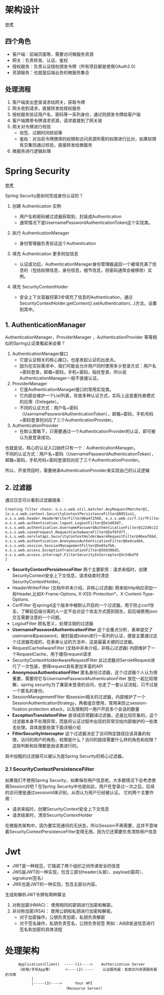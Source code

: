 
# 架构设计
[参考](https://javafamily.blog.csdn.net/article/details/122076643)
## 四个角色
- 客户端：前端页面等，需要访问微服务资源
- 网关：负责转发、认证、鉴权
- 授权服务：负责认证授权颁发令牌（所有项目都是使用OAuth2.0）
- 资源服务：也就是后端业务的微服务集合
  
## 处理流程
1. 客户端发出登录请求给网关，获取令牌
2. 网关收到请求，直接转发给授权服务
3. 授权服务验证用户名、密码等一系列身份，通过则颁发令牌给客户端
4. 客户端携带令牌请求资源，请求直接到了网关层
5. 网关对令牌进行校验
   - 验签、过期时间校验等
   - 鉴权：对当前令牌携带的权限和访问资源所需的权限进行比对，如果权限有交集则通过校验，直接转发给微服务
6. 微服务进行逻辑处理














# Spring Security
[参考](https://www.kancloud.cn/zhangchio/springboot/663133)

Spring Security是如何完成身份认证的？
1. 创建 Authentication 实例
   - 用户名和密码被过滤器获取到，封装成Authentication
   - 通常情况下是UsernamePasswordAuthenticationToken这个实现类。

2. 执行 AuthenticationManager
   - 身份管理器负责验证这个Authentication

3. 填充 Authentication 更多附加信息
   - 认证成功后，AuthenticationManager身份管理器返回一个被填充满了信息的（包括权限信息，身份信息，细节信息，但密码通常会被移除）实例。

4. 填充 SecurityContextHolder
   - 安全上下文容器将第3步填充了信息的Authentication，通过SecurityContextHolder.getContext().setAuthentication(…)方法，设置到其中。

## 1. AuthenticationManager
AuthenticationManager，ProviderManager ，AuthenticationProvider 等等相似的Spring认证类看起来会晕？
1. AuthenticationManager接口
   - 它是认证相关的核心接口，也是发起认证的出发点。
   - 因为在实际需求中，我们可能会允许用户同时使用多少登录方式：用户名+密码登录，邮箱+密码，手机+密码，指纹登录，所以说AuthenticationManager一般不直接认证。
2. ProviderManager
   - 它是AuthenticationManager接口的常用实现类。
   - 它内部会维护一个List<AuthenticationProvider>列表，存放多种认证方式，实际上这是委托者模式的应用（Delegate）。
   - 不同的认证方式：用户名+密码（UsernamePasswordAuthenticationToken），邮箱+密码，手机号码+密码登录则对应了三个AuthenticationProvider。
3. AuthenticationProvider
   - 在默认策略下，只需要通过一个AuthenticationProvider的认证，即可被认为是登录成功。

也就是说，核心的认证入口始终只有一个：AuthenticationManager。  
不同的认证方式：用户名+密码（UsernamePasswordAuthenticationToken），邮箱+密码，手机号码+密码登录则对应了三个AuthenticationProvider。

所以，开发项目时，需要继承AuthenticationProvider来实现自己的认证逻辑

## 2. 过滤器
通过日志可以看到过滤器链条：
```txt
Creating filter chain: o.s.s.web.util.matcher.AnyRequestMatcher@1, 
[o.s.s.web.context.SecurityContextPersistenceFilter@8851ce1, 
o.s.s.web.header.HeaderWriterFilter@6a472566, o.s.s.web.csrf.CsrfFilter@61cd1c71, 
o.s.s.web.authentication.logout.LogoutFilter@5e1d03d7, 
o.s.s.web.authentication.UsernamePasswordAuthenticationFilter@122d6c22, 
o.s.s.web.savedrequest.RequestCacheAwareFilter@5ef6fd7f, 
o.s.s.web.servletapi.SecurityContextHolderAwareRequestFilter@4beaf6bd, 
o.s.s.web.authentication.AnonymousAuthenticationFilter@6edcad64, 
o.s.s.web.session.SessionManagementFilter@5e65afb6, 
o.s.s.web.access.ExceptionTranslationFilter@5b9396d3, 
o.s.s.web.access.intercept.FilterSecurityInterceptor@3c5dbdf8
]
```
- **SecurityContextPersistenceFilter** 两个主要职责：请求来临时，创建SecurityContext安全上下文信息，请求结束时清空SecurityContextHolder。
- HeaderWriterFilter (文档中并未介绍，非核心过滤器) 用来给http响应添加一些Header,比如X-Frame-Options, X-XSS-Protection*，X-Content-Type-Options.
- CsrfFilter 在spring4这个版本中被默认开启的一个过滤器，用于防止csrf攻击，了解前后端分离的人一定不会对这个攻击方式感到陌生，前后端使用json交互需要注意的一个问题。
- LogoutFilter 顾名思义，处理注销的过滤器
- **UsernamePasswordAuthenticationFilter** 这个会重点分析，表单提交了username和password，被封装成token进行一系列的认证，便是主要通过这个过滤器完成的，在表单认证的方法中，这是最最关键的过滤器。
- RequestCacheAwareFilter (文档中并未介绍，非核心过滤器) 内部维护了一个RequestCache，用于缓存request请求
- SecurityContextHolderAwareRequestFilter 此过滤器对ServletRequest进行了一次包装，使得request具有更加丰富的API
- **AnonymousAuthenticationFilter** 匿名身份过滤器，这个过滤器个人认为很重要，需要将它与UsernamePasswordAuthenticationFilter 放在一起比较理解，spring security为了兼容未登录的访问，也走了一套认证流程，只不过是一个匿名的身份。
- SessionManagementFilter 和session相关的过滤器，内部维护了一个SessionAuthenticationStrategy，两者组合使用，常用来防止session-fixation protection attack，以及限制同一用户开启多个会话的数量
- **ExceptionTranslationFilter** 直译成异常翻译过滤器，还是比较形象的，这个过滤器本身不处理异常，而是将认证过程中出现的异常交给内部维护的一些类去处理，具体是那些类下面详细介绍
- **FilterSecurityInterceptor** 这个过滤器决定了访问特定路径应该具备的权限，访问的用户的角色，权限是什么？访问的路径需要什么样的角色和权限？这些判断和处理都是由该类进行的。

其中加粗的过滤器可以被认为是Spring Security的核心过滤器。

### 2.1 SecurityContextPersistenceFilter
如果我们不使用Spring Security，如果保存用户信息呢，大多数情况下会考虑使用Session对吧？在Spring Security中也是如此，用户在登录过一次之后，后续的访问便是通过sessionId来识别，从而认为用户已经被认证。
它的两个主要作用：
- 请求来临时，创建SecurityContext安全上下文信息
- 请求结束时，清空SecurityContextHolder

在微服务架构中，因为要实现通讯的无状态，所以Session不再需要，这并不意味着SecurityContextPersistenceFilter变得无用，因为它还需要负责清除用户信息



# Jwt
- JWT是一种规范，它强调了两个组织之间传递安全的信息
- JWS是JWT的一种实现，包含三部分header(头部）、payload(载荷）、signature(签名）
- JWE也是JWT的一种实现，包含五部分内容。

生成和解析JWT令牌有两种算法
1. 对称加密(HMAC)： 使用相同的密钥进行加密和解密。
2. 非对称加密(RSA)： 使用公钥和私钥进行加密和解密。
   - 对于加密操作，公钥负责加密，私钥负责解密
   - 对于签名操作，私钥负责签名，公钥负责验签
   例如：A向B发送信息进行签名和加密的具体流程


# 处理架构
```
      Application(Client)  -----(1)---->    Authorization Server
      （前端/手机App等）      <----(2)-----    认证服务器：发放访问资源服务器的令牌
            |
            |-----(3)---->      Your API
                           （Resource Server）
```

